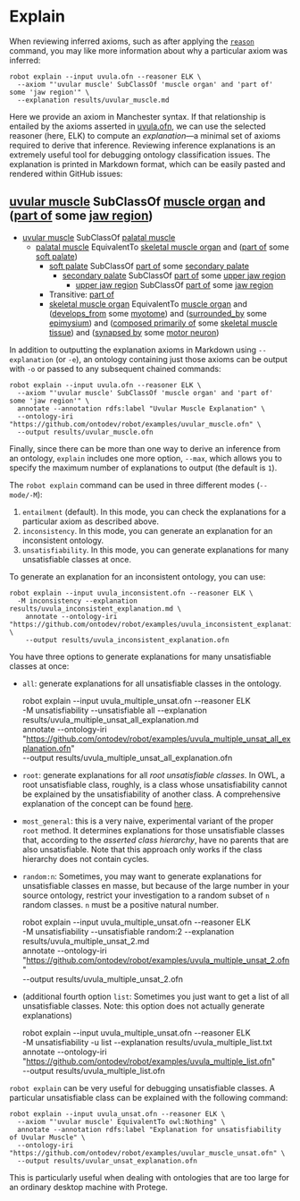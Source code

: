 # Explain

When reviewing inferred axioms, such as after applying the [`reason`](/reason) command,
you may like more information about why a particular axiom was inferred:

    robot explain --input uvula.ofn --reasoner ELK \
      --axiom "'uvular muscle' SubClassOf 'muscle organ' and 'part of' some 'jaw region'" \
      --explanation results/uvular_muscle.md

Here we provide an axiom in Manchester syntax. If that relationship is entailed by the
axioms asserted in [uvula.ofn](/examples/uvula.ofn), we can use the selected reasoner (here, ELK)
to compute an _explanation_—a minimal set of axioms required to derive that inference. Reviewing
inference explanations is an extremely useful tool for debugging ontology classification issues.
The explanation is printed in Markdown format, which can be easily pasted and rendered within
GitHub issues:

## [uvular muscle](http://purl.obolibrary.org/obo/UBERON_0010235) SubClassOf [muscle organ](http://purl.obolibrary.org/obo/UBERON_0001630) and ([part of](http://purl.obolibrary.org/obo/BFO_0000050) some [jaw region](http://purl.obolibrary.org/obo/UBERON_0011595)) ##

  - [uvular muscle](http://purl.obolibrary.org/obo/UBERON_0010235) SubClassOf [palatal muscle](http://purl.obolibrary.org/obo/UBERON_0003682)
    - [palatal muscle](http://purl.obolibrary.org/obo/UBERON_0003682) EquivalentTo [skeletal muscle organ](http://purl.obolibrary.org/obo/UBERON_0014892) and ([part of](http://purl.obolibrary.org/obo/BFO_0000050) some [soft palate](http://purl.obolibrary.org/obo/UBERON_0001733))
      - [soft palate](http://purl.obolibrary.org/obo/UBERON_0001733) SubClassOf [part of](http://purl.obolibrary.org/obo/BFO_0000050) some [secondary palate](http://purl.obolibrary.org/obo/UBERON_0001716)
        - [secondary palate](http://purl.obolibrary.org/obo/UBERON_0001716) SubClassOf [part of](http://purl.obolibrary.org/obo/BFO_0000050) some [upper jaw region](http://purl.obolibrary.org/obo/UBERON_0001709)
          - [upper jaw region](http://purl.obolibrary.org/obo/UBERON_0001709) SubClassOf [part of](http://purl.obolibrary.org/obo/BFO_0000050) some [jaw region](http://purl.obolibrary.org/obo/UBERON_0011595)
      -  Transitive: [part of](http://purl.obolibrary.org/obo/BFO_0000050)
      - [skeletal muscle organ](http://purl.obolibrary.org/obo/UBERON_0014892) EquivalentTo [muscle organ](http://purl.obolibrary.org/obo/UBERON_0001630) and ([develops_from](http://purl.obolibrary.org/obo/RO_0002202) some [myotome](http://purl.obolibrary.org/obo/UBERON_0003082)) and ([surrounded_by](http://purl.obolibrary.org/obo/RO_0002219) some [epimysium](http://purl.obolibrary.org/obo/UBERON_0011899)) and ([composed primarily of](http://purl.obolibrary.org/obo/RO_0002473) some [skeletal muscle tissue](http://purl.obolibrary.org/obo/UBERON_0001134)) and ([synapsed by](http://purl.obolibrary.org/obo/uberon/core#synapsed_by) some [motor neuron](http://purl.obolibrary.org/obo/CL_0000100))

In addition to outputting the explanation axioms in Markdown using `--explanation` (or `-e`), an ontology containing just
those axioms can be output with `-o` or passed to any subsequent chained commands:

    robot explain --input uvula.ofn --reasoner ELK \
      --axiom "'uvular muscle' SubClassOf 'muscle organ' and 'part of' some 'jaw region'" \
      annotate --annotation rdfs:label "Uvular Muscle Explanation" \
      --ontology-iri "https://github.com/ontodev/robot/examples/uvular_muscle.ofn" \
      --output results/uvular_muscle.ofn

Finally, since there can be more than one way to derive an inference from an ontology,
`explain` includes one more option, `--max`, which allows you to specify the maximum
number of explanations to output (the default is `1`).

The `robot explain` command can be used in three different modes (`--mode/-M`):
1. `entailment` (default). In this mode, you can check the explanations for a particular axiom as described above.
2. `inconsistency`. In this mode, you can generate an explanation for an inconsistent ontology.
3. `unsatisfiability`. In this mode, you can generate explanations for many unsatisfiable classes at once.

To generate an explanation for an inconsistent ontology, you can use:

    robot explain --input uvula_inconsistent.ofn --reasoner ELK \
      -M inconsistency --explanation results/uvula_inconsistent_explanation.md \
        annotate --ontology-iri "https://github.com/ontodev/robot/examples/uvula_inconsistent_explanation.ofn" \
        --output results/uvula_inconsistent_explanation.ofn

You have three options to generate explanations for many unsatisfiable classes at once:
- `all`: generate explanations for all unsatisfiable classes in the ontology.


    robot explain --input uvula_multiple_unsat.ofn --reasoner ELK \
      -M unsatisfiability --unsatisfiable all --explanation results/uvula_multiple_unsat_all_explanation.md \
        annotate --ontology-iri "https://github.com/ontodev/robot/examples/uvula_multiple_unsat_all_explanation.ofn" \
        --output results/uvula_multiple_unsat_all_explanation.ofn

- `root`: generate explanations for all _root unsatisfiable classes_. In OWL, a root unsatisfiable
class, roughly, is a class whose unsatisfiability cannot be explained by the unsatisfiability of another class.
A comprehensive explanation of the concept can be found [here](https://www.sciencedirect.com/science/article/pii/S1570826805000260).
- `most_general`: this is a very naive, experimental variant of the proper `root` method. It determines
explanations for those unsatisfiable classes that, according to the _asserted class hierarchy_, have no parents that are also
unsatisfiable. Note that this approach only works if the class hierarchy does not contain cycles.
- `random:n`: Sometimes, you may want to generate explanations for unsatisfiable classes en masse,
but because of the large number in your source ontology, restrict your investigation to a random subset of `n` random classes.
`n` must be a positive natural number.


    robot explain --input uvula_multiple_unsat.ofn --reasoner ELK \
      -M unsatisfiability --unsatisfiable random:2 --explanation results/uvula_multiple_unsat_2.md \
        annotate --ontology-iri "https://github.com/ontodev/robot/examples/uvula_multiple_unsat_2.ofn" \
        --output results/uvula_multiple_unsat_2.ofn

- (additional fourth option `list`: Sometimes you just want to get a list of all unsatisfiable classes.
Note: this option does not actually generate explanations)


    robot explain --input uvula_multiple_unsat.ofn --reasoner ELK \
      -M unsatisfiability -u list --explanation results/uvula_multiple_list.txt \
        annotate --ontology-iri "https://github.com/ontodev/robot/examples/uvula_multiple_list.ofn" \
        --output results/uvula_multiple_list.ofn


`robot explain` can be very useful for debugging unsatisfiable classes. A particular unsatisfiable class can be explained with the following command:

    robot explain --input uvula_unsat.ofn --reasoner ELK \
      --axiom "'uvular muscle' EquivalentTo owl:Nothing" \
      annotate --annotation rdfs:label "Explanation for unsatisfiability of Uvular Muscle" \
      --ontology-iri "https://github.com/ontodev/robot/examples/uvular_muscle_unsat.ofn" \
      --output results/uvular_unsat_explanation.ofn


This is particularly useful when dealing with ontologies that are too large for an ordinary desktop machine with Protege.

